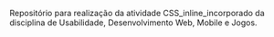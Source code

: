 Repositório para realização da atividade CSS_inline_incorporado da disciplina de Usabilidade, Desenvolvimento Web, Mobile e Jogos.

